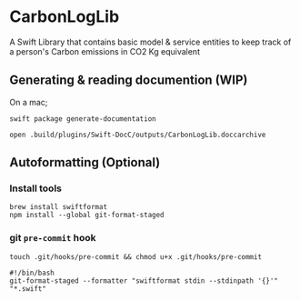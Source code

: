 # CarbonLogLib

A Swift Library that contains basic model & service entities to keep track of a person's Carbon emissions in CO2 Kg equivalent

## Generating & reading documention (WIP)

On a mac;
```shell
swift package generate-documentation

open .build/plugins/Swift-DocC/outputs/CarbonLogLib.doccarchive
```

## Autoformatting (Optional)

### Install tools
```shell
brew install swiftformat
npm install --global git-format-staged
```
### git `pre-commit` hook

```shell
touch .git/hooks/pre-commit && chmod u+x .git/hooks/pre-commit
```

```shell
#!/bin/bash
git-format-staged --formatter "swiftformat stdin --stdinpath '{}'" "*.swift"
```
